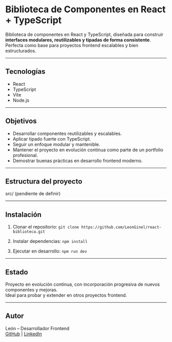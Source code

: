 # Biblioteca de Componentes en React + TypeScript

Biblioteca de componentes en React y TypeScript, diseñada para construir **interfaces modulares, reutilizables y tipadas de forma consistente**.  
Perfecta como base para proyectos frontend escalables y bien estructurados.

---

## Tecnologías
- React
- TypeScript
- Vite
- Node.js

---

## Objetivos
- Desarrollar componentes reutilizables y escalables.  
- Aplicar tipado fuerte con TypeScript.  
- Seguir un enfoque modular y mantenible.  
- Mantener el proyecto en evolución continua como parte de un portfolio profesional.  
- Demostrar buenas prácticas en desarrollo frontend moderno.

---

## Estructura del proyecto
src/
(pendiente de definir)

---

## Instalación
1. Clonar el repositorio:
   ```git clone https://github.com/LeonGinel/react-biblioteca.git```

2. Instalar dependencias:
   ```npm install```

3. Ejecutar en desarrollo:
   ```npm run dev```

---

## Estado
Proyecto en evolución continua, con incorporación progresiva de nuevos componentes y mejoras.  
Ideal para probar y extender en otros proyectos frontend.

---

## Autor
León – Desarrollador Frontend  
[GitHub](https://github.com/LeonGinel) | [LinkedIn](https://linkedin.com/in/leonginel)
